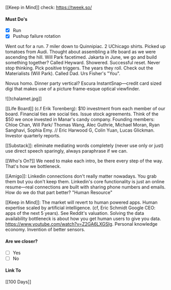 [[Keep in Mind]]
check: https://tweek.so/
#### Must Do's
- [x] Run
- [x] Pushup failure rotation

Went out for a run. 7 miler down to Quinnipiac. 2 UChicago shirts. Picked up tomatoes from Audi. Thought about assembling a life board as we were ascending the hill. Will Park facetimed. Jakarta in June, we go and build something together? Called Heyward. Showered. Successful reset. Never stop thinking. Pick positive triggers. The years they roll. Check out the Materialists (Will Park). Called Dad. Urs Fisher's "You".

Novus homo. Dinner party vertical?
Escura InstantSnap—credit card sized digi that makes use of a picture frame-esque optical viewfinder.

![[tchalamet.jpg]]

[[Life Board]] (c.f Erik Torenberg): $10 investment from each member of our board.
Financial ties are social ties. Issue stock agreements. 
Think of the $50 we once invested in Manar's candy company. 
Founding members: Chloe Chan, Will Park/ Thomas Wang, Alec Guthrie, Michael Moran, Ryan Sanghavi, Sophia Emy. // Eric Harwood G, Colin Yuan, Lucas Glickman.
Investor quarterly reports.

[[Substack]]: eliminate mediating words completely (never use only or just)
use direct speech sparingly, always paraphrase if we can. 

[[Who's On?]] We need to make each intro, be there every step of the way. That's how we bottleneck.

[[Amigo]]: Linkedin connections don't really matter nowadays. You grab them but you don't keep them. Linkedin's core functionality is just an online resume—real connections are built with sharing phone numbers and emails. How do we do that part better? "Human Resource"

[[Keep in Mind]]: The market will revert to human powered apps. Human expertise scaled by artificial intelligence. (cf, Eric Schmidt Google CEO: apps of the next 5 years). See Reddit's valuation. Solving the data availability bottleneck is about how you get human users to give you data. https://www.youtube.com/watch?v=Z2GA6LXGSIg. Personal knowledge economy. Invention of better sensors.
#### Are we closer?
- [ ] Yes
- [ ] No
#### Link To
[[100 Days]]